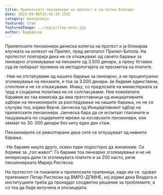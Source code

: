 ```yaml
---
title: Прилепските пензионери на протест и на патна блокада
date: 2023-09-06T15:42:10.159Z
category: македонија
featured: true
featuredImage: ../img/prilep-penz.jpg
author: Вардарски
---
```

<!--StartFragment-->

Прилепските пензионери денеска излегоа на протест и ја блокираа клучката на излезот на Прилеп, пред автопатот Прилеп-Битола. На протестот повторија дека не се откажуваат од своето барање за линеарно зголемување на пензиите од 3.500 денари, а преку Уставен суд ќе побараат промена на методологијата за пресметка на платите.

\-Ние не отстапуваме од нашето барање за линеарно, а не процентуално зголемување на пензиите, и тоа за 3.500 денари. ќе бидеме единствени, сплотени и не се откажуваме. Инаку, со предлозите на министерката за труд и социјална политика не се солгласуваме. Ние повеќепати баравме во таа комисија да има претставници од иницијативните одбори на пензионерите за разгледување на нашите барања, но не се случува тоа, изјави Верче Јанческа од Иницијативниот одбор на прилепските пензионери. Јанческа бара да се испитаат гласините и пишувањата по социјалните мрежи за косовските пензионери, кои земаат по 30. 000 денари без ниту еден ден стаж.

Пензионерите се револтирани дека сите се оглушуваат од нивните барања.

\-Не бараме ништо друго, освен пари подостојно да жиовееме. Се бориме за „гол живот“. Го бараме тоа линеарно зголемување и не нѐ интересира дали ги зголемувата платите и за 200 насто, рече пензионерката Марија Ристеска.

На протестот ги поканиле и прилепските пратеници, каде им се  одзвал пратеникот Петар Ристески од ВМРО-ДПМНЕ, кој изјави дека Владата и институциите треба да пронајдат соодветно решение за проблемите, а со тоа да биде вклучена и опозицијата.

<!--EndFragment-->